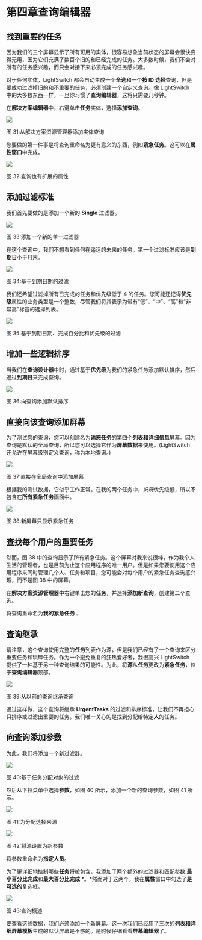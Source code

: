 # 第四章查询编辑器

## 找到重要的任务

因为我们的三个屏幕显示了所有可用的实体，很容易想象当前状态的屏幕会很快变得无用，因为它们充满了数百个旧的和已经完成的任务。大多数时候，我们不会对所有的任务感兴趣，而只会对接下来必须完成的任务感兴趣。

对于任何实体，LightSwitch 都会自动生成一个**全选**和一个**按 ID 选择**查询，但是要成功过滤掉旧的和不重要的任务，必须创建一个自定义查询。像 LightSwitch 中的大多数东西一样，一旦你习惯了**查询编辑器**，这将只需要几秒钟。

在**解决方案编辑器**中，右键单击**任务**实体，选择**添加查询**。

![](img/image032.jpg)

图 31:从解决方案资源管理器添加实体查询

您要做的第一件事是将查询重命名为更有意义的东西，例如**紧急任务**。这可以在**属性窗口**中完成。

![](img/image033.jpg)

图 32:查询也有扩展的属性

## 添加过滤标准

我们首先要做的是添加一个新的 **Single** 过滤器。

![](img/image034.jpg)

图 33:添加一个新的单一过滤器

在这个查询中，我们不想看到任何在遥远的未来的任务。第一个过滤标准应该是**到期日**小于月末。

![](img/image035.jpg)

图 34:基于到期日期的过滤

我们还希望过滤掉所有已完成的任务和优先级低于 4 的任务。您可能还记得**优先级**属性的业务类型是一个整数，尽管我们将其表示为带有“低”、“中”、“高”和“非常高”标签的选择列表。

![](img/image036.jpg)

图 35:基于到期日期、完成百分比和优先级的过滤

## 增加一些逻辑排序

当我们在**查询设计器**中时，通过基于**优先级**为我们的紧急任务添加默认排序，然后通过**到期日**来完成查询。

![](img/image037.jpg)

图 36:向查询添加默认排序

## 直接向该查询添加屏幕

为了测试您的查询，您可以创建名为**诱惑任务**的第四个**列表和详细信息**屏幕。因为查询是默认的全局查询，所以您可以选择它作为**屏幕数据**来使用。(LightSwitch 还允许在屏幕级别定义查询，称为本地查询。)

![](img/image038.jpg)

图 37:直接在全局查询中添加屏幕

根据我的测试数据，它似乎工作正常。在我的两个任务中，*洗碗*优先级低，所以不包含在**所有紧急任务**画面中。

![](img/image039.jpg)

图 38:新屏幕只显示紧急任务

## 查找每个用户的重要任务

然而，图 38 中的查询显示了所有紧急任务。这个屏幕对我来说很棒，作为我个人生活的管理者，也是目前为止这个应用程序的唯一用户。但是如果您要使用这个应用程序来同时管理几个人、任务和项目，您可能会对每个用户的紧急任务查询感兴趣，而不是图 38 中的屏幕。

在**解决方案资源管理器**中右键单击您的**任务**，并选择**添加新查询**，创建第二个查询。

将查询重命名为**我的紧急任务** *。*

## 查询继承

请注意，这个查询使用完整的**任务**列表作为源，但是我们已经有了一个查询来区分重要任务和琐碎任务。作为一个避免重复的狂热爱好者，我很高兴 LightSwitch 提供了一种基于另一种查询结果的可能性。为此，将**源**从**任务**更改为**紧急任务**，位于**查询编辑器**顶部。

![](img/image040.jpg)

图 39:从以前的查询继承查询

通过这样做，这个查询将继承 **UrgentTasks** 的过滤和排序标准，让我们不再担心只排序或过滤出重要的任务。我们唯一关心的是找到分配给特定**人**的任务。

## 向查询添加参数

为此，我们将添加一个新过滤器。

![](img/image041.jpg)

图 40:基于任务分配对象的过滤

然后从下拉菜单中选择**参数**，如图 40 所示，添加一个新的查询参数，如图 41 所示。

![](img/image042.jpg)

图 41:为分配选择来源

![](img/image043.jpg)

图 42:将源设置为新参数

将参数重命名为**指定人员**。

为了更详细地控制哪些**任务**将被包含，我添加了两个额外的过滤器和匹配参数:**最小百分比完成**和**最大百分比完成** *。*然而对于这两个，我在**属性**窗口中勾选了**是可选的**复选框。

![](img/image044.jpg)

图 43:查询概述

要查看这些数据，我们必须添加一个新屏幕。这一次我们已经用了三次的**列表和详细屏幕模板**生成的默认屏幕是不够的。是时候仔细看看**屏幕编辑器**了。